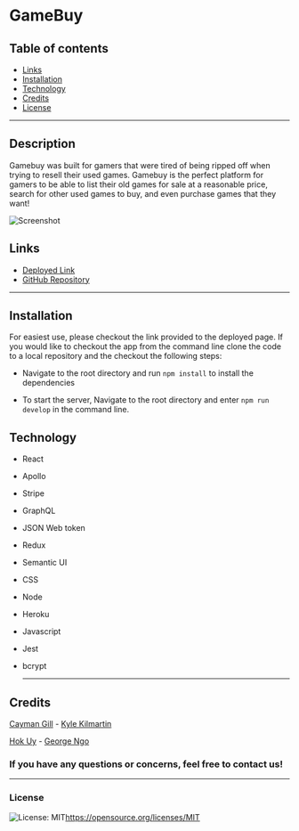 # GameBuy

 ## Table of contents
* [Links](#Links)
* [Installation](#installation)
* [Technology](#Technology)
* [Credits](#credits)
* [License](#license)

---
## Description

  Gamebuy was built for gamers that were tired of being ripped off when trying to resell their used games. Gamebuy is the perfect platform for gamers to be able to list their old games for sale at a reasonable price, search for other used games to buy, and even purchase games that they want! 

  ![Screenshot]()

## Links

* [Deployed Link](https://gamebuy143.herokuapp.com/)
* [GitHub Repository](https://github.com/GTN-git/GameBuy)

---


## Installation
  For easiest use, please checkout the link provided to the deployed page. If you would like to checkout the app from the command line clone the code to a local repository and the checkout the following steps:
- Navigate to the root directory and run `npm install` to install the dependencies

- To start the server, Navigate to the root directory and enter `npm run develop` in the command line.

## Technology

- React
- Apollo
- Stripe
- GraphQL
- JSON Web token
- Redux 
- Semantic UI
- CSS
- Node
- Heroku
- Javascript
- Jest
- bcrypt

  ---

## Credits
[Cayman Gill](https://github.com/MaziveVelocity) - [Kyle Kilmartin](https://github.com/KyleKilmartin371)

[Hok Uy](https://github.com/hsengu) - [George Ngo](https://github.com/GTN-git)

  ### If you have any questions or concerns, feel free to contact us!



  ---
### License
  ![License: MIT](https://img.shields.io/badge/License-MIT-yellow.svg)https://opensource.org/licenses/MIT